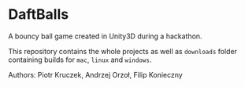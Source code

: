 # DaftBalls

A bouncy ball game created in Unity3D during a hackathon.

This repository contains the whole projects as well as ```downloads``` folder containing builds for ```mac```, ```linux``` and ```windows```.


Authors: Piotr Kruczek, Andrzej Orzoł, Filip Konieczny
